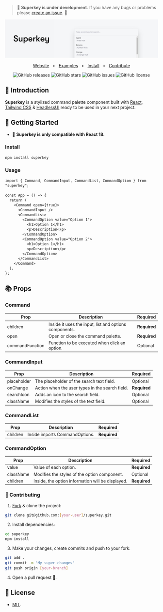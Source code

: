 > 🚧 **Superkey is under development**. If you have any bugs or problems please [create an issue](https://github.com/pheralb/superkey/issues/new). 🚧

<div align="center">

<a href="https://superkey.vercel.app/">
<img src="./web/public/images/banner_gh.jpg" />
</a>

<a href="https://superkey.vercel.app/">Website</a>
<span>&nbsp;&nbsp;•&nbsp;&nbsp;</span>
<a href="https://github.com/pheralb/superkey/tree/main/examples">Examples</a>
<span>&nbsp;&nbsp;•&nbsp;&nbsp;</span>
<a href="#install">Install</a>
<span>&nbsp;&nbsp;•&nbsp;&nbsp;</span>
<a href="#-contributing">Contribute</a>

![GitHub releases](https://img.shields.io/github/release/pheralb/superkey)
![GitHub stars](https://img.shields.io/github/stars/pheralb/superkey)
![GitHub issues](https://img.shields.io/github/issues/pheralb/superkey)
![GitHub license](https://img.shields.io/github/license/pheralb/superkey)

</div>

## 👋 Introduction

**Superkey** is a stylized command palette component built with [React](https://reactjs.org/), [Tailwind CSS](https://tailwindcss.com/) & [HeadlessUI](https://headlessui.com/) ready to be used in your next project.

## 🚀 Getting Started

- 🚧 **Superkey is only compatible with React 18.**

### Install

```bash
npm install superkey
```

### Usage

```tsx
import { Command, CommandInput, CommandList, CommandOption } from "superkey";

const App = () => {
  return (
    <Command open={true}>
      <CommandInput />
      <CommandList>
        <CommandOption value="Option 1">
          <h1>Option 1</h1>
          <p>Description</p>
        </CommandOption>
        <CommandOption value="Option 2">
          <h1>Option 1</h1>
          <p>Description</p>
        </CommandOption>
      </CommandList>
    </Command>
  );
};
```

## 📚 Props

### Command

| Prop            | Description                                            | Required     |
| --------------- | ------------------------------------------------------ | ------------ |
| children        | Inside it uses the input, list and options components. | **Required** |
| open            | Open or close the command palette.                     | **Required** |
| commandFunction | Function to be executed when click an option.          | Optional     |

### CommandInput

| Prop        | Description                                     | Required     |
| ----------- | ----------------------------------------------- | ------------ |
| placeholder | The placeholder of the search text field.       | Optional     |
| onChange    | Action when the user types in the search field. | **Required** |
| searchIcon  | Adds an icon to the search field.               | Optional     |
| className   | Modifies the styles of the text field.          | Optional     |

### CommandList

| Prop     | Description                    | Required     |
| -------- | ------------------------------ | ------------ |
| children | Inside imports CommandOptions. | **Required** |

### CommandOption

| Prop      | Description                                       | Required     |
| --------- | ------------------------------------------------- | ------------ |
| value     | Value of each option.                             | **Required** |
| className | Modifies the styles of the option component.      | Optional     |
| children  | Inside, the option information will be displayed. | **Required** |

### 🤝 Contributing

1. [Fork](https://github.com/pheralb/superkey/fork) & clone the project:

```bash
git clone git@github.com:[your-user]/superkey.git
```

2. Install dependencies:

```bash
cd superkey
npm install
```

3. Make your changes, create commits and push to your fork:

```bash
git add .
git commit -m "My super changes"
git push origin [your-branch]
```

4. Open a pull request 🚀.

## 🔑 License

- [MIT](https://github.com/pheralb/superkey/blob/main/LICENSE).
